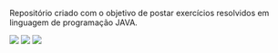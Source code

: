 Repositório criado com o objetivo de postar exercícios resolvidos em linguagem de programação JAVA.

<img src="https://img.shields.io/badge/Java-ED8B00?style=for-the-badge&logo=java&logoColor=white" />
<img src="https://img.shields.io/badge/Java.lang-Try%20Hard-red" />
<img src="https://img.shields.io/badge/Java.lang-Exercises-blue" />
